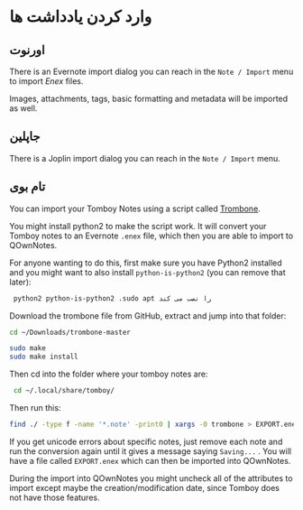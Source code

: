 # وارد کردن یادداشت ها

## اورنوت

There is an Evernote import dialog you can reach in the `Note / Import` menu to import *Enex* files.

Images, attachments, tags, basic formatting and metadata will be imported as well.

## جاپلین

There is a Joplin import dialog you can reach in the `Note / Import` menu.

## تام بوی

You can import your Tomboy Notes using a script called [Trombone](https://github.com/samba/trombone).

You might install python2 to make the script work. It will convert your Tomboy notes to an Evernote `.enex` file, which then you are able to import to QOwnNotes.

For anyone wanting to do this, first make sure you have Python2 installed and you might want to also install `python-is-python2` (you can remove that later):

```bash
 python2 python-is-python2 ،sudo apt را نصب می کند 
```

Download the trombone file from GitHub, extract and jump into that folder:

```bash
cd ~/Downloads/trombone-master

sudo make
sudo make install
```

Then cd into the folder where your tomboy notes are:

```bash
 cd ~/.local/share/tomboy/
```

Then run this:

```bash
find ./ -type f -name '*.note' -print0 | xargs -0 trombone > EXPORT.enex
```

If you get unicode errors about specific notes, just remove each note and run the conversion again until it gives a message saying `Saving...` . You will have a file called `EXPORT.enex` which can then be imported into QOwnNotes.

During the import into QOwnNotes you might uncheck all of the attributes to import except maybe the creation/modification date, since Tomboy does not have those features.

